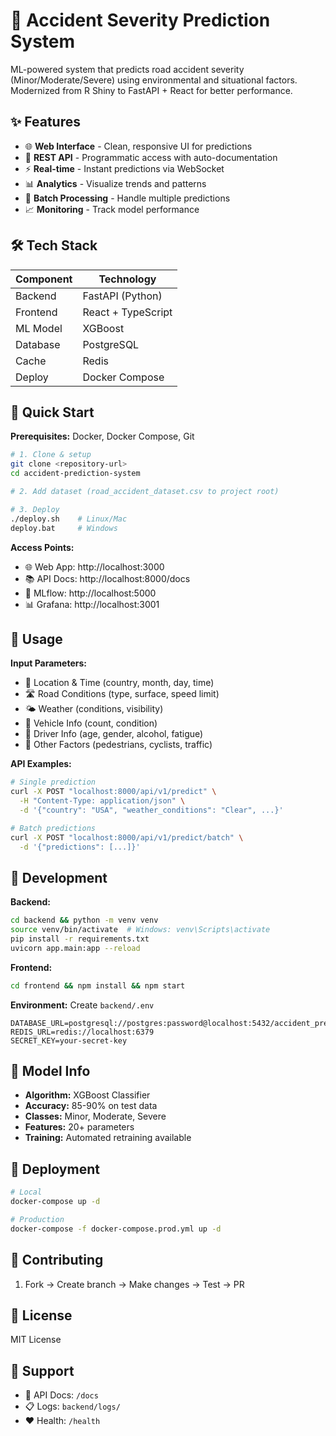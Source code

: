 # 🚗 Accident Severity Prediction System

ML-powered system that predicts road accident severity (Minor/Moderate/Severe) using environmental and situational factors. Modernized from R Shiny to FastAPI + React for better performance.

## ✨ Features

- 🌐 **Web Interface** - Clean, responsive UI for predictions
- 🔌 **REST API** - Programmatic access with auto-documentation  
- ⚡ **Real-time** - Instant predictions via WebSocket
- 📊 **Analytics** - Visualize trends and patterns
- 🔄 **Batch Processing** - Handle multiple predictions
- 📈 **Monitoring** - Track model performance

## 🛠️ Tech Stack

| Component | Technology |
|-----------|------------|
| Backend | FastAPI (Python) |
| Frontend | React + TypeScript |
| ML Model | XGBoost |
| Database | PostgreSQL |
| Cache | Redis |
| Deploy | Docker Compose |

## 🚀 Quick Start

**Prerequisites:** Docker, Docker Compose, Git

```bash
# 1. Clone & setup
git clone <repository-url>
cd accident-prediction-system

# 2. Add dataset (road_accident_dataset.csv to project root)

# 3. Deploy
./deploy.sh    # Linux/Mac
deploy.bat     # Windows
```

**Access Points:**
- 🌐 Web App: http://localhost:3000
- 📚 API Docs: http://localhost:8000/docs  
- 🔬 MLflow: http://localhost:5000
- 📊 Grafana: http://localhost:3001

## 📝 Usage

**Input Parameters:**
- 📍 Location & Time (country, month, day, time)
- 🛣️ Road Conditions (type, surface, speed limit)
- 🌤️ Weather (conditions, visibility)
- 🚙 Vehicle Info (count, condition)
- 👤 Driver Info (age, gender, alcohol, fatigue)
- 🚶 Other Factors (pedestrians, cyclists, traffic)

**API Examples:**
```bash
# Single prediction
curl -X POST "localhost:8000/api/v1/predict" \
  -H "Content-Type: application/json" \
  -d '{"country": "USA", "weather_conditions": "Clear", ...}'

# Batch predictions  
curl -X POST "localhost:8000/api/v1/predict/batch" \
  -d '{"predictions": [...]}'
```

## 🔧 Development

**Backend:**
```bash
cd backend && python -m venv venv
source venv/bin/activate  # Windows: venv\Scripts\activate  
pip install -r requirements.txt
uvicorn app.main:app --reload
```

**Frontend:**
```bash
cd frontend && npm install && npm start
```

**Environment:** Create `backend/.env`
```env
DATABASE_URL=postgresql://postgres:password@localhost:5432/accident_prediction
REDIS_URL=redis://localhost:6379
SECRET_KEY=your-secret-key
```

## 🤖 Model Info

- **Algorithm:** XGBoost Classifier
- **Accuracy:** 85-90% on test data
- **Classes:** Minor, Moderate, Severe  
- **Features:** 20+ parameters
- **Training:** Automated retraining available

## 🚢 Deployment

```bash
# Local
docker-compose up -d

# Production  
docker-compose -f docker-compose.prod.yml up -d
```

## 🤝 Contributing

1. Fork → Create branch → Make changes → Test → PR

## 📄 License

MIT License

## 💬 Support

- 📖 API Docs: `/docs`
- 📋 Logs: `backend/logs/`  
- ❤️ Health: `/health`